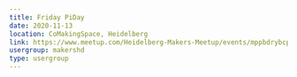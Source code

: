 ```yaml
---
title: Friday PiDay
date: 2020-11-13
location: CoMakingSpace, Heidelberg
link: https://www.meetup.com/Heidelberg-Makers-Meetup/events/mppbdrybcpbrb/
usergroup: makershd
type: usergroup
---
```

